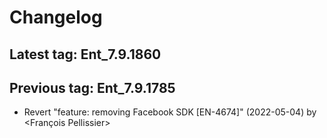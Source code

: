 # Changelog
## Latest tag: Ent_7.9.1860
## Previous tag: Ent_7.9.1785
* Revert "feature: removing Facebook SDK [EN-4674]" (2022-05-04) by <François Pellissier>
